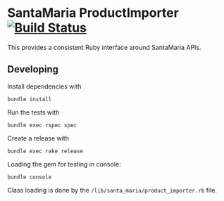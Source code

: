# SantaMaria ProductImporter [![Build Status](https://travis-ci.org/madetech/santa_maria-product_importer.svg?branch=master)](https://travis-ci.org/madetech/santa_maria-product_importer)

This provides a consistent Ruby interface around SantaMaria APIs.

## Developing

Install dependencies with

```console
bundle install
```

Run the tests with

```console
bundle exec rspec spec
```

Create a release with

```console
bundle exec rake release
```

Loading the gem for testing in console:

```console
bundle console
```

Class loading is done by the `/lib/santa_maria/product_importer.rb` file.
